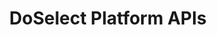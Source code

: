 ---
title: DoSelect Platform APIs

language_tabs: # must be one of https://git.io/vQNgJ
  - shell
  - python

toc_footers:

search: true

includes:
 - introduction
 - authentication
 - errors
 - pagination
 - test_api
 - invite_api
 - user_api
 - problem_api
 - submission_api
 - embed_api
 - changelog

---